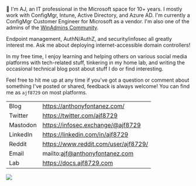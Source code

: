 👋 I'm AJ, an IT professional in the Microsoft space for 10+ years. I mostly work with ConfigMgr, Intune, Active Directory, and Azure AD. I'm currently a ConfigMgr Customer Engineer for Microsoft as a vendor. I'm also one of the admins of the [WinAdmins Community](https://winadmins.io/).

Endpoint management, AuthN/AuthZ, and security/infosec all greatly interest me. Ask me about deploying internet-accessible domain controllers!

In my free time, I enjoy learning and helping others on various social media platforms with tech-related stuff, tinkering in my home lab, and writing the occasional technical blog post about stuff I do or find interesting.

Feel free to hit me up at any time if you've got a question or comment about something I've posted or shared, feedback is always welcome! You can find me as `ajf8729` on most platforms.

|||
|-|-|
|Blog|https://anthonyfontanez.com/|
|Twitter|https://twitter.com/ajf8729|
|Mastodon|https://infosec.exchange/@ajf8729|
|LinkedIn|https://linkedin.com/in/ajf8729|
|Reddit|https://www.reddit.com/user/ajf8729/|
|Email|mailto:ajf@anthonyfontanez.com|
|Lab|https://docs.ajf8729.com|

<img src="https://github-readme-stats.vercel.app/api?username=ajf8729&count_private=true&show_icons=true&theme=dark" />
